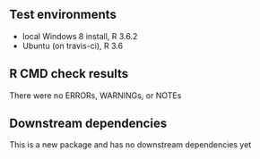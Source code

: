 ## Test environments
* local Windows 8 install, R 3.6.2
* Ubuntu (on travis-ci), R 3.6

## R CMD check results
There were no ERRORs, WARNINGs, or NOTEs

## Downstream dependencies
This is a new package and has no downstream dependencies yet
